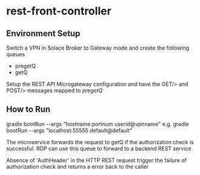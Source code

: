 # rest-front-controller

## Environment Setup
Switch a VPN in Solace Broker to Gateway mode and create the following queues
- pregetQ
- getQ

Setup the REST API Microgateway configuration and have the GET/> and POST/> messages mapped to *pregetQ*

## How to Run
gradle bootRun --args "hostname:portnum userid@vpnname"
e.g.
gradle bootRun --args "localhost:55555 default@default"


The microservice forwards the request to getQ if the authorization check is successful. RDP can use this queue to forward to a backend REST service

Absence of 'AuthHeader' in the HTTP REST request trigger the failure of authorization check and returns a error back to the caller

